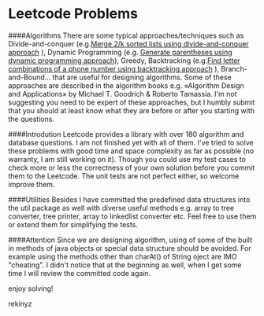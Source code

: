 Leetcode Problems
=========================

####Algorithms
There are some typical approaches/techniques such as Divide-and-conquer (e.g.[Merge 2/k sorted lists using divide-and-conquer approach](https://rekinyz.wordpress.com/2015/02/15/merge-2k-sorted-lists-using-divide-and-conquer-approach/) ), Dynamic Programming (e.g. [Generate parentheses using dynamic programming approach](https://rekinyz.wordpress.com/2015/02/13/generate-parentheses-using-dynamic-programming/)), Greedy, Backtracking (e.g.[Find letter combinations of a phone number using backtracking approach](https://rekinyz.wordpress.com/2015/02/03/letter-combinations-of-a-phone-number/) ), Branch-and-Bound... that are useful for designing algorithms. Some of these approaches are described in the algorithm books e.g. «Algorithm Design and Applications» by Michael T. Goodrich & Roberto Tamassia. I'm not suggesting you need to be expert of these approaches, but I humbly submit that you should at least know what they are before or after you starting with the questions.

####Introdution
Leetcode provides a library with over 180 algorithm and database questions. I am not finished yet with all of them. I've tried to solve these problems with good time and space complexity as far as possible (no warranty, I am still working on it). Though you could use my test cases to check more or less the correctness of your own solution before you commit them to the Leetcode. The unit tests are not perfect either, so welcome improve them.

####Utilities
Besides I have committed the predefined data structures into the util package as well with diverse useful methods e.g. array to tree converter, tree printer, array to linkedlist converter etc. Feel free to use them or extend them for simplifying the tests.

####Attention
Since we are designing algorithm, using of some of the built in methods of java objects or special data structure should be avoided. For example using the methods other than charAt() of String oject are IMO "cheating". I didn't notice that at the beginning as well, when I get some time I will review the committed code again.

enjoy solving!

rekinyz

